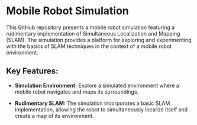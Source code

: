 # Mobile Robot Simulation

This GitHub repository presents a mobile robot simulation featuring a rudimentary implementation of Simultaneous Localization and Mapping (SLAM). The simulation provides a platform for exploring and experimenting with the basics of SLAM techniques in the context of a mobile robot environment.

## Key Features:
- **Simulation Environment:** Explore a simulated environment where a mobile robot navigates and maps its surroundings.

- **Rudimentary SLAM:** The simulation incorporates a basic SLAM implementation, allowing the robot to simultaneously localize itself and create a map of its environment.
